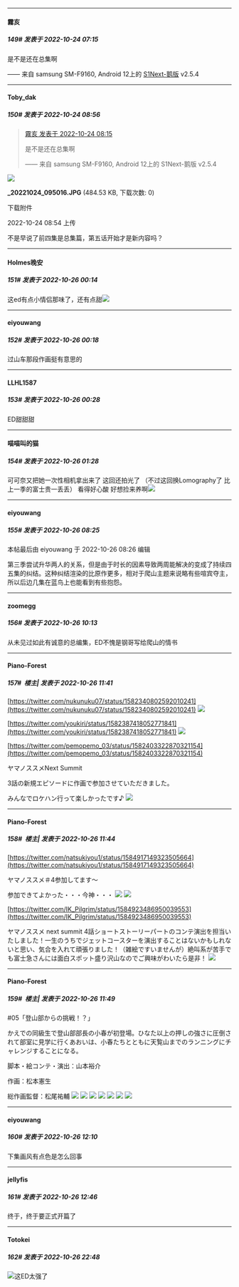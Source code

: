 

*****

####  霧亥  
##### 149#       发表于 2022-10-24 07:15

是不是还在总集啊

—— 来自 samsung SM-F9160, Android 12上的 [S1Next-鹅版](https://github.com/ykrank/S1-Next/releases) v2.5.4



*****

####  Toby_dak  
##### 150#       发表于 2022-10-24 08:56

<blockquote><a href="httphttps://bbs.saraba1st.com/2b/forum.php?mod=redirect&amp;goto=findpost&amp;pid=58070716&amp;ptid=1993868" target="_blank">霧亥 发表于 2022-10-24 08:15</a>

是不是还在总集啊

—— 来自 samsung SM-F9160, Android 12上的 S1Next-鹅版 v2.5.4</blockquote>

<img src="https://img.saraba1st.com/forum/202210/24/095452nldnddxlal2elnlu.jpg" referrerpolicy="no-referrer">

<strong>_20221024_095016.JPG</strong> (484.53 KB, 下载次数: 0)

下载附件

2022-10-24 08:54 上传

不是早说了前四集是总集篇，第五话开始才是新内容吗？



*****

####  Holmes晚安  
##### 151#       发表于 2022-10-26 00:14

这ed有点小情侣那味了，还有点甜<img src="https://static.saraba1st.com/image/smiley/face2017/035.png" referrerpolicy="no-referrer">

*****

####  eiyouwang  
##### 152#       发表于 2022-10-26 00:18

过山车那段作画挺有意思的



*****

####  LLHL1587  
##### 153#       发表于 2022-10-26 00:28

ED甜甜甜



*****

####  喵喵叫的猫  
##### 154#       发表于 2022-10-26 01:28

可可奈又把她一次性相机拿出来了 这回还拍光了 （不过这回换Lomography了 比上一季的富士贵一丢丢）
看得好心酸 好想捡来养啊<img src="https://static.saraba1st.com/image/smiley/face2017/075.png" referrerpolicy="no-referrer">



*****

####  eiyouwang  
##### 155#       发表于 2022-10-26 08:25

 本帖最后由 eiyouwang 于 2022-10-26 08:26 编辑 

第三季尝试升华两人的关系，但是由于时长的因素导致两周能解决的变成了持续四五集的纠结。这种纠结渲染的比原作更多，相对于爬山主题来说略有些喧宾夺主，所以后边几集在蓝鸟上也能看到有些抱怨。



*****

####  zoomegg  
##### 156#       发表于 2022-10-26 10:13

从未见过如此有诚意的总编集，ED不愧是钢哥写给爬山的情书



*****

####  Piano-Forest  
##### 157#         楼主| 发表于 2022-10-26 11:41

[https://twitter.com/nukunuku07/status/1582340802592010241](https://twitter.com/nukunuku07/status/1582340802592010241)
<img src="https://p.sda1.dev/8/2205b32fbc0ade8c4c87e03765eb2fb4/20221026_113833.jpg" referrerpolicy="no-referrer">

[https://twitter.com/youkiri/status/1582387418052771841](https://twitter.com/youkiri/status/1582387418052771841)
<img src="https://p.sda1.dev/8/aeedb04dd20cfc782613224d3b0d5bd9/20221026_113838.jpg" referrerpolicy="no-referrer">

[https://twitter.com/pemopemo_03/status/1582403322870321154](https://twitter.com/pemopemo_03/status/1582403322870321154)

ヤマノススメNext Summit

3話の新規エピソードに作画で参加させていただきました。

みんなでロケハン行って楽しかったです♪
<img src="https://p.sda1.dev/8/e2c56352aa1290bdd6c13c42c305ea76/20221026_113851.jpg" referrerpolicy="no-referrer">



*****

####  Piano-Forest  
##### 158#         楼主| 发表于 2022-10-26 11:44

[https://twitter.com/natsukiyou1/status/1584917149323505664](https://twitter.com/natsukiyou1/status/1584917149323505664)

ヤマノススメ＃4参加してます〜

参加できてよかった・・・今神・・・
<img src="https://p.sda1.dev/8/f0cfa4783004869dcc1cf29b91369da5/20221026_114148.jpg" referrerpolicy="no-referrer">
<img src="https://p.sda1.dev/8/928773b93f698c23f5770aaa7e62b525/20221026_114324.jpg" referrerpolicy="no-referrer">

[https://twitter.com/IK_Pilgrim/status/1584923486950039553](https://twitter.com/IK_Pilgrim/status/1584923486950039553)

ヤマノススメ next summit 4話ショートストーリーパートのコンテ演出を担当いたしました！一生のうちでジェットコースターを演出することはないかもしれないと思い、気合を入れて頑張りました！（雑絵ですいませんが）絶叫系が苦手でも富士急さんには面白スポット盛り沢山なのでご興味がわいたら是非！
<img src="https://p.sda1.dev/8/256eccd0223b6f003ea750fb6f7f4d34/20221026_114154.jpg" referrerpolicy="no-referrer">

*****

####  Piano-Forest  
##### 159#         楼主| 发表于 2022-10-26 11:49

#05「登山部からの挑戦！？」

かえでの同級生で登山部部長の小春が初登場。ひなた以上の押しの強さに圧倒されて部室に見学に行くあおいは、小春たちとともに天覧山までのランニングにチャレンジすることになる。

脚本・絵コンテ・演出：山本裕介

作画：松本憲生

総作画監督：松尾祐輔
<img src="https://p.sda1.dev/8/3dba14d0cb0ab3f5805e86ef06b2a774/20221026_114826.jpg" referrerpolicy="no-referrer">
<img src="https://p.sda1.dev/8/9e98a11318b3c23afa614d4a83c970c6/20221026_114836.jpg" referrerpolicy="no-referrer">
<img src="https://p.sda1.dev/8/8701e63ffd9590abb140f61cd2852a14/20221026_114838.jpg" referrerpolicy="no-referrer">
<img src="https://p.sda1.dev/8/9497c860fb5a55d274bd17aaf5b05805/20221026_114840.jpg" referrerpolicy="no-referrer">
<img src="https://p.sda1.dev/8/5074c00f5b8b7b89d1429e26c44388a8/20221026_114842.jpg" referrerpolicy="no-referrer">
<img src="https://p.sda1.dev/8/e75d858d90c811d663150745f8a8ce14/20221026_114845.jpg" referrerpolicy="no-referrer">
<img src="https://p.sda1.dev/8/68b30c8cb95883b5ad5f257c6b5b0d4e/00000084 _1_.jpg" referrerpolicy="no-referrer">



*****

####  eiyouwang  
##### 160#       发表于 2022-10-26 12:10

下集画风有点色是怎么回事



*****

####  jellyfis  
##### 161#       发表于 2022-10-26 12:46

终于，终于要正式开篇了



*****

####  Totokei  
##### 162#       发表于 2022-10-26 22:48

<img src="https://static.saraba1st.com/image/smiley/face2017/034.png" referrerpolicy="no-referrer">这ED太强了

